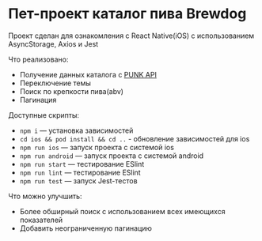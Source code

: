 # Пет-проект каталог пива Brewdog

Проект сделан для ознакомления с React Native(iOS) с использованием AsyncStorage, Axios и Jest

Что реализовано:

- Получение данных каталога с [PUNK API](https://punkapi.com/)
- Переключение темы
- Поиск по крепкости пива(abv)
- Пагинация

Доступные скрипты:

- `npm i` — установка зависимостей
- `cd ios && pod install && cd ..` - обновление зависимостей для ios
- `npm run ios` — запуск проекта с системой ios
- `npm run android` — запуск проекта с системой android
- `npm run start` — тестирование ESlint
- `npm run lint` — тестирование ESlint
- `npm run test` — запуск Jest-тестов

Что можно улучшить:

- Более обширный поиск с использованием всех имеющихся показателей
- Добавить неограниченную пагинацию
